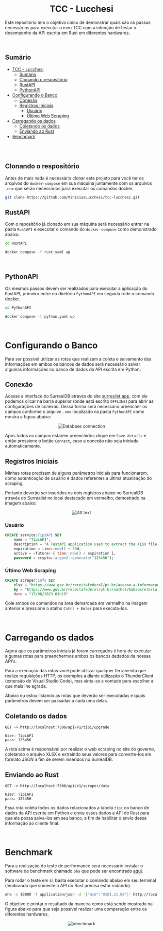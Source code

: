 <div align="center">

# TCC - Lucchesi

</div>

Este repositório tem o objetivo único de demonstrar quais são os passos necessários para executar o meu TCC com a intenção de testar o desempenho da API escrita em Rust em diferentes hardwares.

<br/>

## Sumário

- [TCC - Lucchesi](#tcc---lucchesi)
  - [Sumário](#sumário)
  - [Clonando o respositório](#clonando-o-respositório)
  - [RustAPI](#rustapi)
  - [PythonAPI](#pythonapi)
- [Configurando o Banco](#configurando-o-banco)
  - [Conexão](#conexão)
  - [Registros Iniciais](#registros-iniciais)
    - [Usuário](#usuário)
    - [Último Web Scraping](#último-web-scraping)
- [Carregando os dados](#carregando-os-dados)
  - [Coletando os dados](#coletando-os-dados)
  - [Enviando ao Rust](#enviando-ao-rust)
- [Benchmark](#benchmark)

<br/>
<br/>

## Clonando o respositório

Antes de mais nada é necessário clonar este projeto para você ter os arquivos do `docker-compose` em sua máquina juntamente com os arquivos `.env` que serão necessários para executar os comandos docker.

```bash
git clone https://github.com/ViniciusLucchesi/tcc-lucchesi.git
```


## RustAPI

Com o repositório já clonado em sua máquina será necessário entrar na pasta `RustAPI` e executar o comando do `docker-compose` como demonstrado abaixo. 

```bash
cd RustAPI
```

```bash
docker compose -f rust.yaml up
```

<br/>

## PythonAPI

Os mesmos passos devem ser realizados para executar a aplicação do FastAPI, primeiro entre no diretório `PythonAPI` em seguida rode o comando docker.

```bash
cd PythonAPI
```

```bash
docker compose -f python.yaml up 
```

<br/>

# Configurando o Banco

Para ser possível utilizar as rotas que realizam a coleta e salvamento das informações em ambos os bancos de dados será necessário salvar algumas informações no banco de dados da API escrita em Python.


## Conexão

Acesse a interface do SurrealDB através do site [surrealist.app](https://surrealist.app/), com ele podemos clicar na barra superior (onde está escrito `OFFLINE`) para abrir as configurações de conexão. Dessa forma será necessário preencher os campos conforme o arquivo `.env` localizado na pasta `PythonAPI` como mostra a figura abaixo:


<div align="center">

![Database connection](img/database_connection.png)

</div>

Após todos os campos estarem preenchidos clique em `Save details` e então pressione o botão `Connect`, caso a conexão não seja iniciada automaticamente.

## Registros Iniciais

Minhas rotas precisam de alguns parâmetros iniciais para funcionarem, como autenticação de usuário e dados referentes a última atualização do scraping.

Portanto deverão ser inseridos os dois registros abaixo no SurrealDB através do Surrealist no local destacado em vermelho, demostrado na imagem abaixo:

<div align="center">

![Alt text](img/surrealist_query.png)

</div>

### Usuário

```sql
CREATE service:TipiAPI SET
    name = "TipiAPI",
    description = "A FastAPI application used to extract the XLSX file from website using web scraping",
    expiration = time::now() + 30d,
    active = <future> { time::now() < expiration },
    password = crypto::argon2::generate("123456");
```

### Último Web Scraping

```sql
CREATE scraper:info SET
    xlsx = "https://www.gov.br/receitafederal/pt-br/acesso-a-informacao/legislacao/documentos-e-arquivos/tipi.xlsx",
    by = "https://www.gov.br/receitafederal/pt-br/author/Subsecretaria de Tributação e Contencioso",
    date = "17/06/2023 01h19"
```

Cole ambos os comandos na área demarcada em vermelho na imagem anterior e pressione o atalho `Cntrl + Enter` para executa-los.

<br/>

# Carregando os dados

Agora que os parâmetros iniciais já foram carregados é hora de executar algumas rotas para preenchermos ambos os bancos dedados de nossas API's.

Para a execução das rotas você pode utilizar qualquer ferramenta que realize requisições HTTP, os exemplos a diante utilização o ThunderClient (extensão do Visual Studio Code), mas sinta-se a vontade para escolher a que mais lhe agrada.

Abaixo eu estou listando as rotas que deverão ser executadas e quais parâmetros devem ser passadas a cada uma delas.


## Coletando os dados

```text
GET -> http://localhost:7500/api/v1/tipi/upgrade

User: TipiAPI
pass: 123456
```

A rota acima é responsável por realizar o web scraping no site do governo, coletando o arquivo XLSX e extraindo seus valores para converte-los em formato JSON a fim de serem inseridos no SurrealDB.

## Enviando ao Rust

```text
GET -> http://localhost:7500/api/v1/scraper/data

User: TipiAPI
pass: 123456
```

Essa rota coleta todos os dados relacionados a tabela `tipi` no banco de dados da API escrita em Python e envia esses dados a API do Rust para que ela possa salva-los em seu banco, a fim de habilitar o envio dessa informação ao cliente final.


<br/>

# Benchmark

Para a realização do teste de performance será necessário instalar o software de benchmark chamado `oha` que pode ser encontrado [aqui](https://github.com/hatoo/oha).

Para rodar o teste em sí, basta executar o comando abaixo em seu terminal (lembrando que somente a API do Rust precisa estar rodando).

```bash
oha -n 10000 -T application/json -d '{"ncm":"0101.21.00"}' http://localhost:7000/v1/ncm/ --disable-keepalive
```

O objetivo é printar o resultado da maneira como está sendo mostrado na figura abaixo para que seja possível realizar uma comparação entre os diferentes hardwares.

<div align="center">

![benchmark](img/benchmark.png)

</div>
